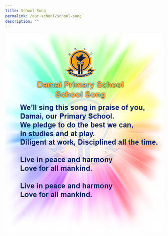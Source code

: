 ```yaml
---
title: School Song
permalink: /our-school/school-song
description: ""
---
```

![](/images/School%20Music%20copy.png)